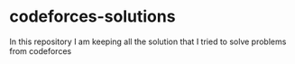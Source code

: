 # codeforces-solutions
In this repository I am keeping all the solution that I tried to solve problems from codeforces
